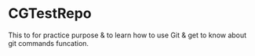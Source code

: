# CGTestRepo

This to for practice purpose & to learn how to use Git & get to know about git commands funcation.

